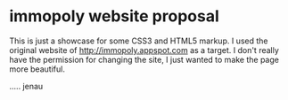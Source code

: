 # immopoly website proposal

This is just a showcase for some CSS3 and HTML5 markup. I used the original website of http://immopoly.appspot.com as a target. 
I don't really have the permission for changing the site, I just wanted to make the page more beautiful. 

..... jenau
